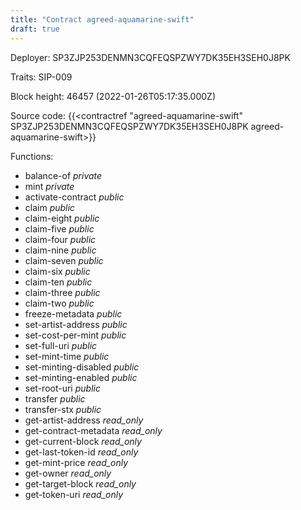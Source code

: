 ```yaml
---
title: "Contract agreed-aquamarine-swift"
draft: true
---
```

Deployer: SP3ZJP253DENMN3CQFEQSPZWY7DK35EH3SEH0J8PK

Traits:
SIP-009 



Block height: 46457 (2022-01-26T05:17:35.000Z)

Source code: {{<contractref "agreed-aquamarine-swift" SP3ZJP253DENMN3CQFEQSPZWY7DK35EH3SEH0J8PK agreed-aquamarine-swift>}}

Functions:

* balance-of _private_
* mint _private_
* activate-contract _public_
* claim _public_
* claim-eight _public_
* claim-five _public_
* claim-four _public_
* claim-nine _public_
* claim-seven _public_
* claim-six _public_
* claim-ten _public_
* claim-three _public_
* claim-two _public_
* freeze-metadata _public_
* set-artist-address _public_
* set-cost-per-mint _public_
* set-full-uri _public_
* set-mint-time _public_
* set-minting-disabled _public_
* set-minting-enabled _public_
* set-root-uri _public_
* transfer _public_
* transfer-stx _public_
* get-artist-address _read_only_
* get-contract-metadata _read_only_
* get-current-block _read_only_
* get-last-token-id _read_only_
* get-mint-price _read_only_
* get-owner _read_only_
* get-target-block _read_only_
* get-token-uri _read_only_
